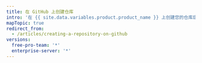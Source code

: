 ```yaml
---
title: 在 GitHub 上创建仓库
intro: '在 {{ site.data.variables.product.product_name }} 上创建您的仓库后，您可以自定义其设置和内容。'
mapTopic: true
redirect_from:
  - /articles/creating-a-repository-on-github
versions:
  free-pro-team: '*'
  enterprise-server: '*'
---
```


